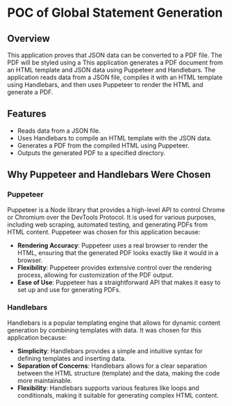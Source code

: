 # POC of Global Statement Generation

## Overview

This application proves that JSON data can be converted to a PDF file. The PDF will be styled using a 
This application generates a PDF document from an HTML template and JSON data using Puppeteer and Handlebars. The application reads data from a JSON file, compiles it with an HTML template using Handlebars, and then uses Puppeteer to render the HTML and generate a PDF.

## Features

- Reads data from a JSON file.
- Uses Handlebars to compile an HTML template with the JSON data.
- Generates a PDF from the compiled HTML using Puppeteer.
- Outputs the generated PDF to a specified directory.

## Why Puppeteer and Handlebars Were Chosen

### Puppeteer

Puppeteer is a Node library that provides a high-level API to control Chrome or Chromium over the DevTools Protocol. It is used for various purposes, including web scraping, automated testing, and generating PDFs from HTML content. Puppeteer was chosen for this application because:

- **Rendering Accuracy**: Puppeteer uses a real browser to render the HTML, ensuring that the generated PDF looks exactly like it would in a browser.
- **Flexibility**: Puppeteer provides extensive control over the rendering process, allowing for customization of the PDF output.
- **Ease of Use**: Puppeteer has a straightforward API that makes it easy to set up and use for generating PDFs.

### Handlebars

Handlebars is a popular templating engine that allows for dynamic content generation by combining templates with data. It was chosen for this application because:

- **Simplicity**: Handlebars provides a simple and intuitive syntax for defining templates and inserting data.
- **Separation of Concerns**: Handlebars allows for a clear separation between the HTML structure (template) and the data, making the code more maintainable.
- **Flexibility**: Handlebars supports various features like loops and conditionals, making it suitable for generating complex HTML content.

